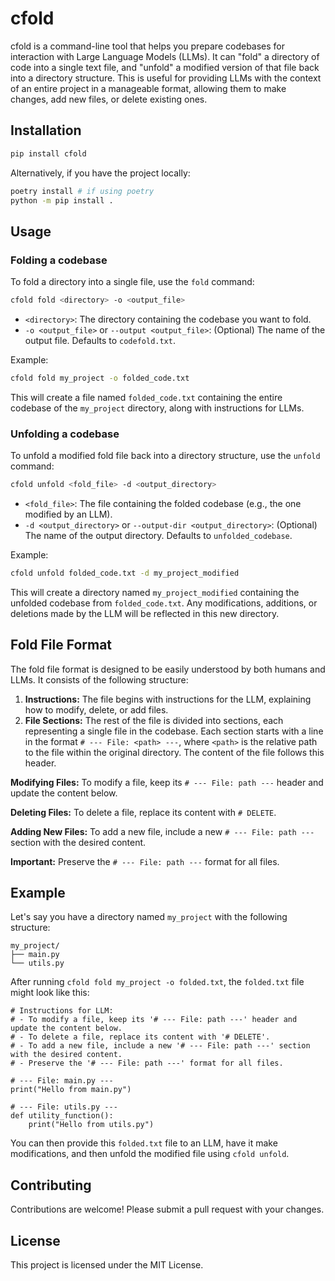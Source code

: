 # cfold

cfold is a command-line tool that helps you prepare codebases for interaction with Large Language Models (LLMs). It can "fold" a directory of code into a single text file, and "unfold" a modified version of that file back into a directory structure. This is useful for providing LLMs with the context of an entire project in a manageable format, allowing them to make changes, add new files, or delete existing ones.

## Installation

```bash
pip install cfold
```

Alternatively, if you have the project locally:

```bash
poetry install # if using poetry
python -m pip install .
```

## Usage

### Folding a codebase

To fold a directory into a single file, use the `fold` command:

```bash
cfold fold <directory> -o <output_file>
```

*   `<directory>`: The directory containing the codebase you want to fold.
*   `-o <output_file>` or `--output <output_file>`:  (Optional) The name of the output file. Defaults to `codefold.txt`.

Example:

```bash
cfold fold my_project -o folded_code.txt
```

This will create a file named `folded_code.txt` containing the entire codebase of the `my_project` directory, along with instructions for LLMs.

### Unfolding a codebase

To unfold a modified fold file back into a directory structure, use the `unfold` command:

```bash
cfold unfold <fold_file> -d <output_directory>
```

*   `<fold_file>`: The file containing the folded codebase (e.g., the one modified by an LLM).
*   `-d <output_directory>` or `--output-dir <output_directory>`: (Optional) The name of the output directory. Defaults to `unfolded_codebase`.

Example:

```bash
cfold unfold folded_code.txt -d my_project_modified
```

This will create a directory named `my_project_modified` containing the unfolded codebase from `folded_code.txt`.  Any modifications, additions, or deletions made by the LLM will be reflected in this new directory.

## Fold File Format

The fold file format is designed to be easily understood by both humans and LLMs. It consists of the following structure:

1.  **Instructions:** The file begins with instructions for the LLM, explaining how to modify, delete, or add files.
2.  **File Sections:** The rest of the file is divided into sections, each representing a single file in the codebase. Each section starts with a line in the format `# --- File: <path> ---`, where `<path>` is the relative path to the file within the original directory.  The content of the file follows this header.

**Modifying Files:** To modify a file, keep its `# --- File: path ---` header and update the content below.

**Deleting Files:** To delete a file, replace its content with `# DELETE`.

**Adding New Files:** To add a new file, include a new `# --- File: path ---` section with the desired content.

**Important:** Preserve the `# --- File: path ---` format for all files.

## Example

Let's say you have a directory named `my_project` with the following structure:

```
my_project/
├── main.py
└── utils.py
```

After running `cfold fold my_project -o folded.txt`, the `folded.txt` file might look like this:

```
# Instructions for LLM:
# - To modify a file, keep its '# --- File: path ---' header and update the content below.
# - To delete a file, replace its content with '# DELETE'.
# - To add a new file, include a new '# --- File: path ---' section with the desired content.
# - Preserve the '# --- File: path ---' format for all files.

# --- File: main.py ---
print("Hello from main.py")

# --- File: utils.py ---
def utility_function():
    print("Hello from utils.py")
```

You can then provide this `folded.txt` file to an LLM, have it make modifications, and then unfold the modified file using `cfold unfold`.

## Contributing

Contributions are welcome! Please submit a pull request with your changes.

## License

This project is licensed under the MIT License.
